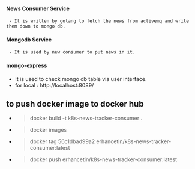 #### News Consumer Service
     - It is written by golang to fetch the news from activemq and write them down to mongo db.

#### Mongodb Service
     - It is used by new consumer to put news in it.

#### mongo-express 
   - It is used to check mongo db table via user interface. 
   - for local : http://localhost:8089/
## to push docker image to docker hub 
   - > docker build -t k8s-news-tracker-consumer .
   - > docker images
   - > docker tag 56c1dbad99a2 erhancetin/k8s-news-tracker-consumer:latest
   - > docker push erhancetin/k8s-news-tracker-consumer:latest
